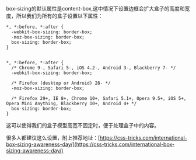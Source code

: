 box-sizing的默认属性是content-box,这中情况下设置边框会扩大盒子的高度和宽度，所以我们为所有的盒子设置以下属性：

```
*, *:before, *:after {
  -webkit-box-sizing: border-box; 
  -moz-box-sizing: border-box; 
  box-sizing: border-box;
}


*, *:before, *:after {
  /* Chrome 9-, Safari 5-, iOS 4.2-, Android 3-, Blackberry 7- */
  -webkit-box-sizing: border-box; 

  /* Firefox (desktop or Android) 28- */
  -moz-box-sizing: border-box;

  /* Firefox 29+, IE 8+, Chrome 10+, Safari 5.1+, Opera 9.5+, iOS 5+, Opera Mini Anything, Blackberry 10+, Android 4+ */
  box-sizing: border-box;
}
```

这可以使得我们的盒子模型高宽不固定时，便于处理盒子中的内容。



很多人都建议这么设置，附上推荐地址：[https://css-tricks.com/international-box-sizing-awareness-day/](https://css-tricks.com/international-box-sizing-awareness-day/)

